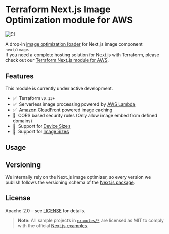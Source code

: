 # Terraform Next.js Image Optimization module for AWS

![CI](https://github.com/dealmore/terraform-aws-next-js-image-optimization/workflows/CI/badge.svg)

A drop-in [image optimization loader](https://nextjs.org/docs/basic-features/image-optimization#loader) for Next.js image component `next/image`.  
If you need a complete hosting solution for Next.js with Terraform, please check out our [Terraform Next.js module for AWS](https://registry.terraform.io/modules/dealmore/next-js/aws).

## Features

This module is currently under active development.

- ✅ &nbsp;Terraform `v0.13+`
- ✅ &nbsp;Serverless image processing powered by [AWS Lambda](https://aws.amazon.com/lambda/)
- ✅ &nbsp;[Amazon CloudFront](https://aws.amazon.com/cloudfront/) powered image caching
- 🚧 &nbsp;CORS based security rules (Only allow image embed from defined domains)
- 🚧 &nbsp;Support for [Device Sizes](https://nextjs.org/docs/basic-features/image-optimization#device-sizes)
- 🚧 &nbsp;Support for [Image Sizes](https://nextjs.org/docs/basic-features/image-optimization#image-sizes)

## Usage

## Versioning

We internally rely on the Next.js image optimizer, so every version we publish follows the versioning schema of the [Next.js package](https://www.npmjs.com/package/next).

## License

Apache-2.0 - see [LICENSE](https://github.com/dealmore/terraform-aws-next-js-image-optimization/blob/main/LICENSE) for details.

> **Note:** All sample projects in [`examples/*`](./examples) are licensed as MIT to comply with the official [Next.js examples](https://github.com/vercel/next.js/tree/canary/examples).
